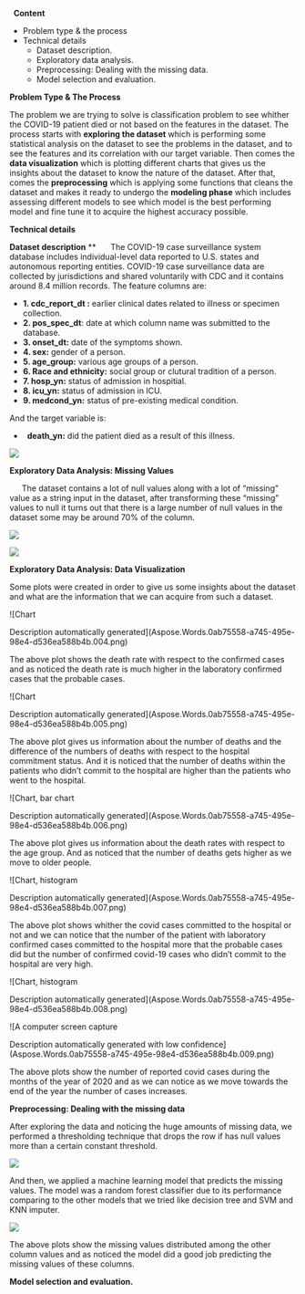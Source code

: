 ﻿` `**Content**

- Problem type & the process
- Technical details
  - Dataset description.
  - Exploratory data analysis.
  - Preprocessing: Dealing with the missing data.
  - Model selection and evaluation.

**Problem Type & The Process**

The problem we are trying to solve is classification problem to see whither the COVID-19 patient died or not based on the features in the dataset. The process starts with **exploring the dataset**  which is performing some statistical analysis on the dataset to see the problems in the dataset, and to see the features and its correlation with our target variable. Then comes the **data visualization** which is plotting different charts that gives us the insights about the dataset to know the nature of the dataset. After that, comes the **preprocessing** which is applying some functions that cleans the dataset and makes it ready to undergo the **modeling phase** which includes assessing different models to see which model is the best performing model and fine tune it to acquire the highest accuracy possible. 

**Technical details**

**Dataset description**
**
`	`The COVID-19 case surveillance system database includes individual-level data reported to U.S. states and autonomous reporting entities. COVID-19 case surveillance data are collected by jurisdictions and shared voluntarily with CDC and it contains around 8.4 million records. The feature columns are:

- **1. cdc\_report\_dt :** earlier clinical dates related to illness or specimen collection.
- **2. pos\_spec\_dt**: date at which column name was submitted to the database.
- **3. onset\_dt:** date of the symptoms shown.
- **4. sex:** gender of a person.
- **5. age\_group:** various age groups of a person.
- **6. Race and ethnicity:** social group or clutural tradition of a person.
- **7. hosp\_yn:** status of admission in hospitial.
- **8. icu\_yn:** status of admission in ICU.
- **9. medcond\_yn:** status of pre-existing medical condition.

And the target variable is:

- ` `**death\_yn:** did the patient died as a result of this illness.

![](Aspose.Words.0ab75558-a745-495e-98e4-d536ea588b4b.001.png)

**Exploratory Data Analysis: Missing Values**

`	`The dataset contains a lot of null values along with a lot of “missing” value as a string input in the dataset, after transforming these “missing” values to null it turns out that there is a large number of null values in the dataset some may be around 70% of the column.

![](Aspose.Words.0ab75558-a745-495e-98e4-d536ea588b4b.002.png)

![](Aspose.Words.0ab75558-a745-495e-98e4-d536ea588b4b.003.png)

**Exploratory Data Analysis: Data Visualization**

Some plots were created in order to give us some insights about the dataset and what are the information that we can acquire from such a dataset.

![Chart

Description automatically generated](Aspose.Words.0ab75558-a745-495e-98e4-d536ea588b4b.004.png)

The above plot shows the death rate with respect to the confirmed cases and as noticed the death rate is much higher in the laboratory confirmed cases that the probable cases.

![Chart

Description automatically generated](Aspose.Words.0ab75558-a745-495e-98e4-d536ea588b4b.005.png)

The above plot gives us information about the number of deaths and the difference of the numbers of deaths with respect to the hospital commitment status. And it is noticed that the number of deaths within the patients who didn’t commit to the hospital are higher than the patients who went to the hospital.

![Chart, bar chart

Description automatically generated](Aspose.Words.0ab75558-a745-495e-98e4-d536ea588b4b.006.png)

The above plot gives us information about the death rates with respect to the age group. And as noticed that the number of deaths gets higher as we move to older people.

![Chart, histogram

Description automatically generated](Aspose.Words.0ab75558-a745-495e-98e4-d536ea588b4b.007.png)

The above plot shows whither the covid cases committed to the hospital or not and we can notice that the number of the patient with laboratory confirmed cases committed to the hospital more that the probable cases did but the number of confirmed covid-19 cases who didn’t commit to the hospital are very high.

![Chart, histogram

Description automatically generated](Aspose.Words.0ab75558-a745-495e-98e4-d536ea588b4b.008.png)

![A computer screen capture

Description automatically generated with low confidence](Aspose.Words.0ab75558-a745-495e-98e4-d536ea588b4b.009.png)

The above plots show the number of reported covid cases during the months of the year of 2020 and as we can notice as we move towards the end of the year the number of cases increases.

**Preprocessing: Dealing with the missing data**

After exploring the data and noticing the huge amounts of missing data, we performed a thresholding technique that drops the row if has null values more than a certain constant threshold.

![](Aspose.Words.0ab75558-a745-495e-98e4-d536ea588b4b.003.png)

And then, we applied a machine learning model that predicts the missing values. The model was a random forest classifier due to its performance comparing to the other models that we tried like decision tree and SVM and KNN imputer.

![](Aspose.Words.0ab75558-a745-495e-98e4-d536ea588b4b.010.png)

The above plots show the missing values distributed among the other column values and as noticed the model did a good job predicting the missing values of these columns.

**Model selection and evaluation.**
